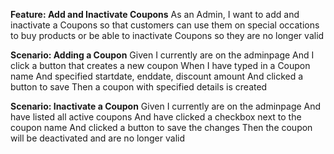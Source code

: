 **Feature: Add and Inactivate Coupons**
As an Admin, I want to add and inactivate a Coupons
so that customers can use them on special occations to buy products
or be able to inactivate Coupons so they are no longer valid

**Scenario: Adding a Coupon**
Given I currently are on the adminpage
And I click a button that creates a new coupon
When I have typed in a Coupon name
And specified startdate,  enddate, discount amount
And clicked a button to save
Then a coupon with specified details is created

**Scenario: Inactivate a Coupon**
Given I currently are on the adminpage
And have listed all active coupons
And have clicked a checkbox next to the coupon name
And clicked a button to save the changes
Then the coupon will be deactivated and are no longer valid